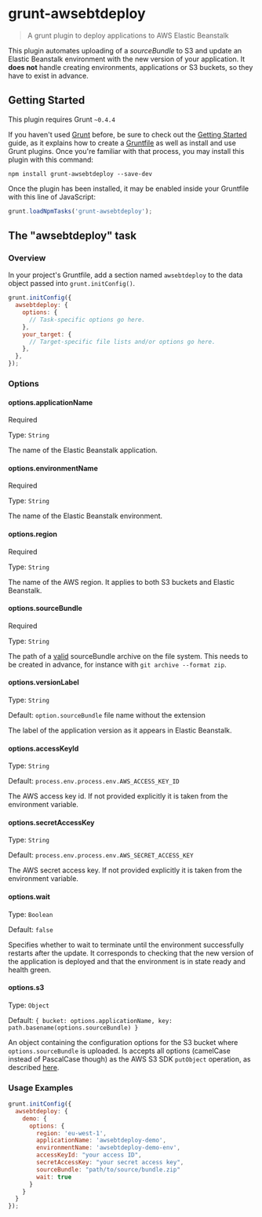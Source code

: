 # grunt-awsebtdeploy

> A grunt plugin to deploy applications to AWS Elastic Beanstalk

This plugin automates uploading of a _sourceBundle_ to S3 and update an Elastic Beanstalk
environment with the new version of your application.
It **does not** handle creating environments, applications or S3 buckets, so they have
to exist in advance.

## Getting Started
This plugin requires Grunt `~0.4.4`

If you haven't used [Grunt](http://gruntjs.com/) before, be sure to check out the [Getting Started](http://gruntjs.com/getting-started) guide, as it explains how to create a [Gruntfile](http://gruntjs.com/sample-gruntfile) as well as install and use Grunt plugins. Once you're familiar with that process, you may install this plugin with this command:

```shell
npm install grunt-awsebtdeploy --save-dev
```

Once the plugin has been installed, it may be enabled inside your Gruntfile with this line of JavaScript:

```js
grunt.loadNpmTasks('grunt-awsebtdeploy');
```

## The "awsebtdeploy" task

### Overview
In your project's Gruntfile, add a section named `awsebtdeploy` to the data object passed into `grunt.initConfig()`.

```js
grunt.initConfig({
  awsebtdeploy: {
    options: {
      // Task-specific options go here.
    },
    your_target: {
      // Target-specific file lists and/or options go here.
    },
  },
});
```

### Options

#### options.applicationName
Required

Type: `String`

The name of the Elastic Beanstalk application.

#### options.environmentName
Required

Type: `String`

The name of the Elastic Beanstalk environment.

#### options.region
Required

Type: `String`

The name of the AWS region. It applies to both S3 buckets and Elastic Beanstalk.

#### options.sourceBundle
Required

Type: `String`

The path of a [valid](http://docs.aws.amazon.com/elasticbeanstalk/latest/dg/using-features.deployment.source.html) sourceBundle archive on the file system.
This needs to be created in advance, for instance with `git archive --format zip`.

#### options.versionLabel
Type: `String`

Default: `option.sourceBundle` file name without the extension

The label of the application version as it appears in Elastic Beanstalk.

#### options.accessKeyId
Type: `String`

Default: `process.env.process.env.AWS_ACCESS_KEY_ID`

The AWS access key id. If not provided explicitly it is taken from the environment variable.

#### options.secretAccessKey
Type: `String`

Default: `process.env.process.env.AWS_SECRET_ACCESS_KEY`

The AWS secret access key. If not provided explicitly it is taken from the environment variable.

#### options.wait
Type: `Boolean`

Default: `false`

Specifies whether to wait to terminate until the environment successfully restarts after
the update. It corresponds to checking that the new version of the application is deployed
and that the environment is in state ready and health green.

#### options.s3
Type: `Object`

Default: `{ bucket: options.applicationName, key: path.basename(options.sourceBundle) }`

An object containing the configuration options for the S3 bucket where `options.sourceBundle`
is uploaded. Is accepts all options (camelCase instead of PascalCase though)
as the AWS S3 SDK `putObject` operation, as described [here](http://docs.aws.amazon.com/AWSJavaScriptSDK/latest/AWS/S3.html#putObject-property).

### Usage Examples

```js
grunt.initConfig({
  awsebtdeploy: {
    demo: {
      options: {
        region: 'eu-west-1',
        applicationName: 'awsebtdeploy-demo',
        environmentName: 'awsebtdeploy-demo-env',
        accessKeyId: "your access ID",
        secretAccessKey: "your secret access key",
        sourceBundle: "path/to/source/bundle.zip"
        wait: true
      }
    }
  }
});
```